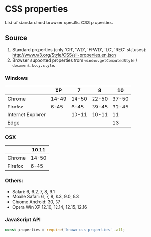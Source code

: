 # CSS properties

List of standard and browser specific CSS properties.

## Source

1. Standard properties (only 'CR', 'WD', 'FPWD', 'LC', 'REC' statuses): http://www.w3.org/Style/CSS/all-properties.en.json 
2. Browser supported properties from `window.getComputedStyle` / `document.body.style`:

 ### Windows
 |                   | XP     | 7      | 8      | 10     | 
 | ----------------- | ------ | ------ | ------ | ------ | 
 | Chrome            | 14-49  | 14-50  | 22-50  | 37-50  | 
 | Firefox           | 6-45   | 6-45   | 39-45  | 32-45  | 
 | Internet Explorer |        | 10-11  | 10-11  | 11     | 
 | Edge              |        |        |        | 13     | 

 ### OSX
 |                   | 10.11  |
 | ----------------- | ------ |
 | Chrome            | 14-50  |
 | Firefox           | 6-45   |

 ### Others:

 - Safari: 6, 6.2, 7, 8, 9.1
 - Mobile Safari: 6, 7, 8, 8.3, 9.0, 9.3
 - Chrome Android: 30, 37 
 - Opera Win XP 12.10, 12.14, 12.15, 12.16 

### JavaScript API

```js
const properties = require('known-css-properties').all;
```
